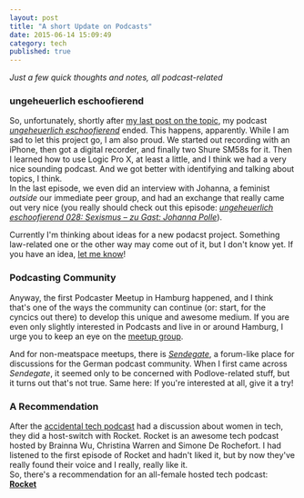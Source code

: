 ```yaml
---
layout: post
title: "A short Update on Podcasts"
date: 2015-06-14 15:09:49
category: tech
published: true
---
```


*Just a few quick thoughts and notes, all podcast-related*

### ungeheuerlich eschoofierend
So, unfortunately, shortly after [my last post on the topic](http://blog.timmschoof.com/2015/03/31/ungeheuerlich-eschoofierend-update/), my podcast [*ungeheuerlich eschoofierend*](http://www.ungeheuerlich.org/) ended. This happens, apparently. While I am sad to let this project go, I am also proud. We started out recording with an iPhone, then got a digital recorder, and finally two Shure SM58s for it. Then I learned how to use Logic Pro X, at least a little, and I think we had a very nice sounding podcast. And we got better with identifying and talking about topics, I think.  
In the last episode, we even did an interview with Johanna, a feminist *outside* our immediate peer group, and had an exchange that really came out very nice (you really should check out this episode: [*ungeheuerlich eschoofierend 028: Sexismus – zu Gast: Johanna Polle*](http://www.ungeheuerlich.org/episoden/028)). 

Currently I'm thinking about ideas for a new podacst project. Something law-related one or the other way may come out of it, but I don't know yet. If you have an idea, [let me know](https://twitter.com/tschoof)!


### Podcasting Community
Anyway, the first Podcaster Meetup in Hamburg happened, and I think that's one of the ways the community can continue (or: start, for the cyncics out there) to develop this unique and awesome medium. If you are even only slightly interested in Podcasts and live in or around Hamburg, I urge you to keep an eye on the [meetup group](http://podcasting.meetup.com/cities/de/hamburg/).

And for non-meatspace meetups, there is [*Sendegate*](https://sendegate.de/), a forum-like place for discussions for the German podcast community. When I first came across *Sendegate*, it seemed only to be concerned with Podlove-related stuff, but it turns out that's not true. Same here: If you're interested at all, give it a try!

### A Recommendation

After the [accidental tech podcast](http://atp.fm/) had a discussion about women in tech, they did a host-switch with Rocket. Rocket is an awesome tech podcast hosted by Brainna Wu, Christina Warren and Simone De Rochefort. I had listened to the first episode of Rocket and hadn't liked it, but by now they've really found their voice and I really, really like it.  
So, there's a recommendation for an all-female hosted tech podcast: [**Rocket**](https://www.relay.fm/rocket)
